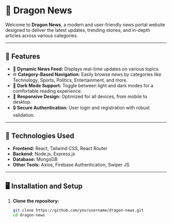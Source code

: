 # 🐉 Dragon News  

Welcome to **Dragon News**, a modern and user-friendly news portal website designed to deliver the latest updates, trending stories, and in-depth articles across various categories.  

---

## 🌟 Features  

- 📰 **Dynamic News Feed:** Displays real-time updates on various topics.  
- 🌐 **Category-Based Navigation:** Easily browse news by categories like Technology, Sports, Politics, Entertainment, and more.  
- 🌙 **Dark Mode Support:** Toggle between light and dark modes for a comfortable reading experience.  
- 📱 **Responsive Design:** Optimized for all devices, from mobile to desktop.  
- 🔒 **Secure Authentication:** User login and registration with robust validation.  

---

## 🚀 Technologies Used  

- **Frontend:** React, Tailwind CSS, React Router  
- **Backend:** Node.js, Express.js  
- **Database:** MongoDB  
- **Other Tools:** Axios, Firebase Authentication, Swiper JS  

---

## 🖥️ Installation and Setup  

1. **Clone the repository:**  
   ```bash
   git clone https://github.com/yourusername/dragon-news.git
   cd dragon-news

